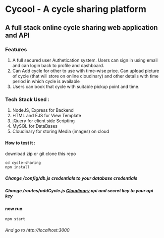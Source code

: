 # Cycool - A cycle sharing platform
## A full stack online cycle sharing web application and API

### Features
1. A full secured user Authetication system. Users can sign in using email and can login back to profile and dashboard.
2. Can Add cycle for other to use with time-wise price. Can upload picture of cycle (that will store on online cloudinary) and other details with time period in which cycle is available 
3. Users can book that cycle with suitable pickup point and time.





### Tech Stack Used : 
1. NodeJS, Express for Backend
2. HTML and EJS for View Template
3. jQuery for client side Scripting 
4. MySQL for DataBases
5. Cloudinary for storing Media (images) on cloud
 
 
 #### How to test it : 
 download zip or git clone this repo 
 ```console
cd cycle-sharing
npm install 
```
##### Change /config/db.js credentials to your database credentials
##### Change /routes/addCycle.js [Cloudinary](https://cloudinary.com/console) api and secret key to your api key
#### now run

 ```console
npm start
```

###### And go to http://localhost:3000


